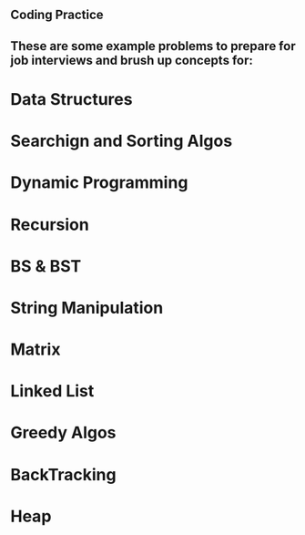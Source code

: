 ## Coding Practice

## These are some example problems to prepare for job interviews and brush up concepts for:
# Data Structures 
# Searchign and Sorting Algos
# Dynamic Programming
# Recursion
# BS & BST 
# String Manipulation
# Matrix
# Linked List
# Greedy Algos
# BackTracking
# Heap

